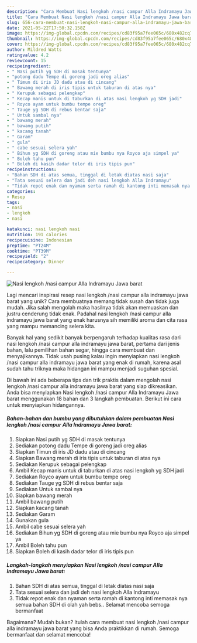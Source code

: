 ```yaml
---
description: "Cara Membuat Nasi lengkoh /nasi campur Alla Indramayu Jawa barat, Enak"
title: "Cara Membuat Nasi lengkoh /nasi campur Alla Indramayu Jawa barat, Enak"
slug: 656-cara-membuat-nasi-lengkoh-nasi-campur-alla-indramayu-jawa-barat-enak
date: 2021-05-22T17:50:32.158Z
image: https://img-global.cpcdn.com/recipes/cd83f95a7fee065c/680x482cq70/nasi-lengkoh-nasi-campur-alla-indramayu-jawa-barat-foto-resep-utama.jpg
thumbnail: https://img-global.cpcdn.com/recipes/cd83f95a7fee065c/680x482cq70/nasi-lengkoh-nasi-campur-alla-indramayu-jawa-barat-foto-resep-utama.jpg
cover: https://img-global.cpcdn.com/recipes/cd83f95a7fee065c/680x482cq70/nasi-lengkoh-nasi-campur-alla-indramayu-jawa-barat-foto-resep-utama.jpg
author: Mildred Watts
ratingvalue: 4.2
reviewcount: 15
recipeingredient:
- " Nasi putih yg SDH di masak tentunya"
- "potong dadu Tempe di goreng jadi oreg alias"
- " Timun di iris JD dadu atau di cincang"
- " Bawang merah di iris tipis untuk taburan di atas nya"
- " Kerupuk sebagai pelengkap"
- " Kecap manis untuk di taburkan di atas nasi lengkoh yg SDH jadi"
- " Royco ayam untuk bumbu tempe oreg"
- " Tauge yg SDH di rebus bentar saja"
- " Untuk sambal nya"
- " bawang merah"
- " bawang putih"
- " kacang tanah"
- " Garam"
- " gula"
- " cabe sesuai selera yah"
- " Bihun yg SDH di goreng atau mie bumbu nya Royco aja simpel ya"
- " Boleh tahu pun"
- " Boleh di kasih dadar telor di iris tipis pun"
recipeinstructions:
- "Bahan SDH di atas semua, tinggal di letak diatas nasi saja"
- "Tata sesuai selera dan jadi deh nasi lengkoh Alla Indramayu"
- "Tidak repot enak dan nyaman serta ramah di kantong inti memasak nya semua bahan SDH di olah yah bebs.. Selamat mencoba semoga bermanfaat"
categories:
- Resep
tags:
- nasi
- lengkoh
- nasi

katakunci: nasi lengkoh nasi 
nutrition: 191 calories
recipecuisine: Indonesian
preptime: "PT24M"
cooktime: "PT39M"
recipeyield: "2"
recipecategory: Dinner

---
```



![Nasi lengkoh /nasi campur Alla Indramayu Jawa barat](https://img-global.cpcdn.com/recipes/cd83f95a7fee065c/680x482cq70/nasi-lengkoh-nasi-campur-alla-indramayu-jawa-barat-foto-resep-utama.jpg)

Lagi mencari inspirasi resep nasi lengkoh /nasi campur alla indramayu jawa barat yang unik? Cara membuatnya memang tidak susah dan tidak juga mudah. Jika salah mengolah maka hasilnya tidak akan memuaskan dan justru cenderung tidak enak. Padahal nasi lengkoh /nasi campur alla indramayu jawa barat yang enak harusnya sih memiliki aroma dan cita rasa yang mampu memancing selera kita.

Banyak hal yang sedikit banyak berpengaruh terhadap kualitas rasa dari nasi lengkoh /nasi campur alla indramayu jawa barat, pertama dari jenis bahan, lalu pemilihan bahan segar, hingga cara membuat dan menyajikannya. Tidak usah pusing kalau ingin menyiapkan nasi lengkoh /nasi campur alla indramayu jawa barat yang enak di rumah, karena asal sudah tahu triknya maka hidangan ini mampu menjadi suguhan spesial.




Di bawah ini ada beberapa tips dan trik praktis dalam mengolah nasi lengkoh /nasi campur alla indramayu jawa barat yang siap dikreasikan. Anda bisa menyiapkan Nasi lengkoh /nasi campur Alla Indramayu Jawa barat menggunakan 18 bahan dan 3 langkah pembuatan. Berikut ini cara untuk menyiapkan hidangannya.

<!--inarticleads1-->

##### Bahan-bahan dan bumbu yang dibutuhkan dalam pembuatan Nasi lengkoh /nasi campur Alla Indramayu Jawa barat:

1. Siapkan  Nasi putih yg SDH di masak tentunya
1. Sediakan potong dadu Tempe di goreng jadi oreg alias
1. Siapkan  Timun di iris JD dadu atau di cincang
1. Siapkan  Bawang merah di iris tipis untuk taburan di atas nya
1. Sediakan  Kerupuk sebagai pelengkap
1. Ambil  Kecap manis untuk di taburkan di atas nasi lengkoh yg SDH jadi
1. Sediakan  Royco ayam untuk bumbu tempe oreg
1. Sediakan  Tauge yg SDH di rebus bentar saja
1. Sediakan  Untuk sambal nya
1. Siapkan  bawang merah
1. Ambil  bawang putih
1. Siapkan  kacang tanah
1. Sediakan  Garam
1. Gunakan  gula
1. Ambil  cabe sesuai selera yah
1. Sediakan  Bihun yg SDH di goreng atau mie bumbu nya Royco aja simpel ya
1. Ambil  Boleh tahu pun
1. Siapkan  Boleh di kasih dadar telor di iris tipis pun




<!--inarticleads2-->

##### Langkah-langkah menyiapkan Nasi lengkoh /nasi campur Alla Indramayu Jawa barat:

1. Bahan SDH di atas semua, tinggal di letak diatas nasi saja
1. Tata sesuai selera dan jadi deh nasi lengkoh Alla Indramayu
1. Tidak repot enak dan nyaman serta ramah di kantong inti memasak nya semua bahan SDH di olah yah bebs.. Selamat mencoba semoga bermanfaat




Bagaimana? Mudah bukan? Itulah cara membuat nasi lengkoh /nasi campur alla indramayu jawa barat yang bisa Anda praktikkan di rumah. Semoga bermanfaat dan selamat mencoba!
